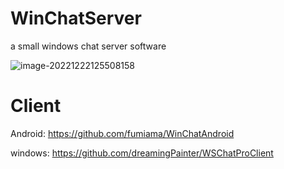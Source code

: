 # WinChatServer
a small windows chat server software

![image-20221222125508158](https://gitee.com/wangchaosun/picgo/raw/master/image-20221222125508158.png)

# Client

Android: https://github.com/fumiama/WinChatAndroid

windows: https://github.com/dreamingPainter/WSChatProClient
